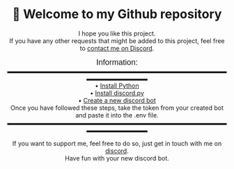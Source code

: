 <h1 align="center">👋 Welcome to my Github repository</h1>

<p align="center">
    I hope you like this project. <br>
    If you have any other requests that might be added to this project, feel free to <a href="https://discord.com/users/1067204055929192548">contact me on Discord</a>. <br>
</p>


<p align="center">
    <font face="Arial", size="4">Information:</font> <br>
    ▬▬▬▬▬▬▬▬▬▬▬▬▬▬▬▬▬▬▬▬▬▬▬▬▬▬▬▬▬▬▬▬▬▬▬▬▬▬▬▬▬▬▬▬▬▬ <br>
    • <a href="https://www.python.org/">Install Python</a> <br>
    • <a href="https://github.com/Rapptz/discord.py">Install discord.py</a> <br>
    • <a href="https://discord.com/developers/applications">Create a new discord bot</a> <br>
    Once you have followed these steps, take the token from your created bot and paste it into the .env file. <br>
    ▬▬▬▬▬▬▬▬▬▬▬▬▬▬▬▬▬▬▬▬▬▬▬▬▬▬▬▬▬▬▬▬▬▬▬▬▬▬▬▬▬▬▬▬▬▬
</p>

<p align="center">
    If you want to support me, feel free to do so, just get in touch with me on <a href="https://discord.com/users/1067204055929192548">discord</a>. <br>
    Have fun with your new discord bot. 
</p>
